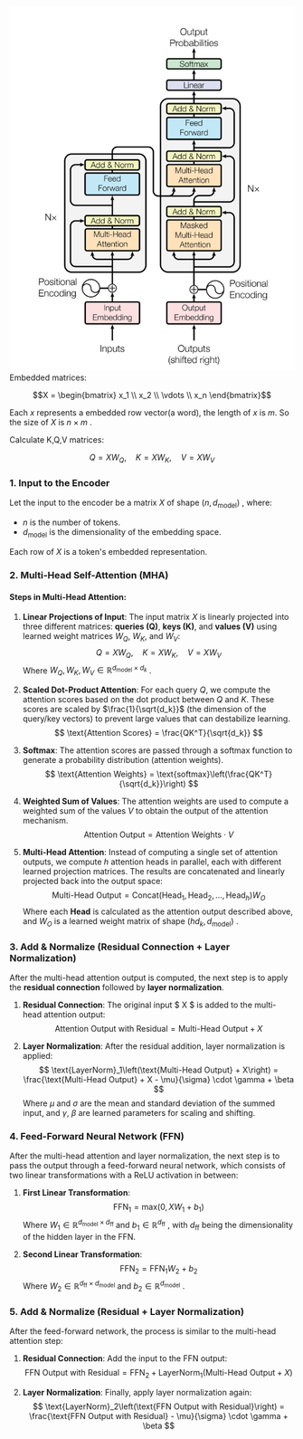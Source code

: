 ![alt text](../assets/MarkdownImg/image-50.png)
Embedded matrices:

$$X = \begin{bmatrix}
x_1 \\
x_2 \\
\vdots \\
x_n
\end{bmatrix}$$

Each $x$ represents a embedded row vector(a word), the length of $x$ is $m$. So the size of $X$ is $n \times m$ .

Calculate K,Q,V matrices:

$$
Q = X W_Q, \quad K = X W_K, \quad V = X W_V
$$


### 1. Input to the Encoder

Let the input to the encoder be a matrix $X$ of shape $(n, d_{\text{model}})$ , where:
- $n$ is the number of tokens.
- $d_{\text{model}}$ is the dimensionality of the embedding space.

Each row of $X$ is a token's embedded representation.

### 2. Multi-Head Self-Attention (MHA)

#### Steps in Multi-Head Attention:
1. **Linear Projections of Input**: The input matrix $X$ is linearly projected into three different matrices: **queries (Q)**, **keys (K)**, and **values (V)** using learned weight matrices $W_Q$, $W_K$, and $W_V$:
   $$
   Q = X W_Q, \quad K = X W_K, \quad V = X W_V
   $$
   Where $W_Q, W_K, W_V \in \mathbb{R}^{d_{\text{model}} \times d_k}$ .

2. **Scaled Dot-Product Attention**: For each query $Q$, we compute the attention scores based on the dot product between $Q$ and $K$. These scores are scaled by $\frac{1}{\sqrt{d_k}}$ (the dimension of the query/key vectors) to prevent large values that can destabilize learning.
   $$
   \text{Attention Scores} = \frac{QK^T}{\sqrt{d_k}}
   $$
   
3. **Softmax**: The attention scores are passed through a softmax function to generate a probability distribution (attention weights).
   $$
   \text{Attention Weights} = \text{softmax}\left(\frac{QK^T}{\sqrt{d_k}}\right)
   $$
   
4. **Weighted Sum of Values**: The attention weights are used to compute a weighted sum of the values $V$ to obtain the output of the attention mechanism.
   $$
   \text{Attention Output} = \text{Attention Weights} \cdot V
   $$

5. **Multi-Head Attention**: Instead of computing a single set of attention outputs, we compute $h$ attention heads in parallel, each with different learned projection matrices. The results are concatenated and linearly projected back into the output space:
   $$
   \text{Multi-Head Output} = \text{Concat}( \text{Head}_1, \text{Head}_2, \dots, \text{Head}_h ) W_O
   $$
   Where each **Head** is calculated as the attention output described above, and $W_O$ is a learned weight matrix of shape $(hd_k, d_{\text{model}})$ .

### 3. Add & Normalize (Residual Connection + Layer Normalization)

After the multi-head attention output is computed, the next step is to apply the **residual connection** followed by **layer normalization**.

1. **Residual Connection**: The original input $ X $ is added to the multi-head attention output:
   $$
   \text{Attention Output with Residual} = \text{Multi-Head Output} + X
   $$
   
2. **Layer Normalization**: After the residual addition, layer normalization is applied:
   $$
   \text{LayerNorm}_1\left(\text{Multi-Head Output} + X\right) = \frac{\text{Multi-Head Output} + X - \mu}{\sigma} \cdot \gamma + \beta
   $$
   Where $\mu$ and $\sigma$ are the mean and standard deviation of the summed input, and $\gamma$, $\beta$ are learned parameters for scaling and shifting.

### 4. Feed-Forward Neural Network (FFN)

After the multi-head attention and layer normalization, the next step is to pass the output through a feed-forward neural network, which consists of two linear transformations with a ReLU activation in between:

1. **First Linear Transformation**: 
   $$
   \text{FFN}_1 = \text{max}(0, X W_1 + b_1)
   $$
   Where $W_1 \in \mathbb{R}^{d_{\text{model}} \times d_{\text{ff}}}$ and $b_1 \in \mathbb{R}^{d_{\text{ff}}}$ , with $d_{\text{ff}}$ being the dimensionality of the hidden layer in the FFN.

2. **Second Linear Transformation**: 
   $$
   \text{FFN}_2 = \text{FFN}_1 W_2 + b_2
   $$
   Where $W_2 \in \mathbb{R}^{d_{\text{ff}} \times d_{\text{model}}}$ and $b_2 \in \mathbb{R}^{d_{\text{model}}}$ .

### 5. Add & Normalize (Residual + Layer Normalization)

After the feed-forward network, the process is similar to the multi-head attention step:

1. **Residual Connection**: Add the input to the FFN output:
   $$
   \text{FFN Output with Residual} = \text{FFN}_2 + \text{LayerNorm}_1\left(\text{Multi-Head Output} + X\right)
   $$

2. **Layer Normalization**: Finally, apply layer normalization again:
   $$
   \text{LayerNorm}_2\left(\text{FFN Output with Residual}\right) = \frac{\text{FFN Output with Residual} - \mu}{\sigma} \cdot \gamma + \beta
   $$


